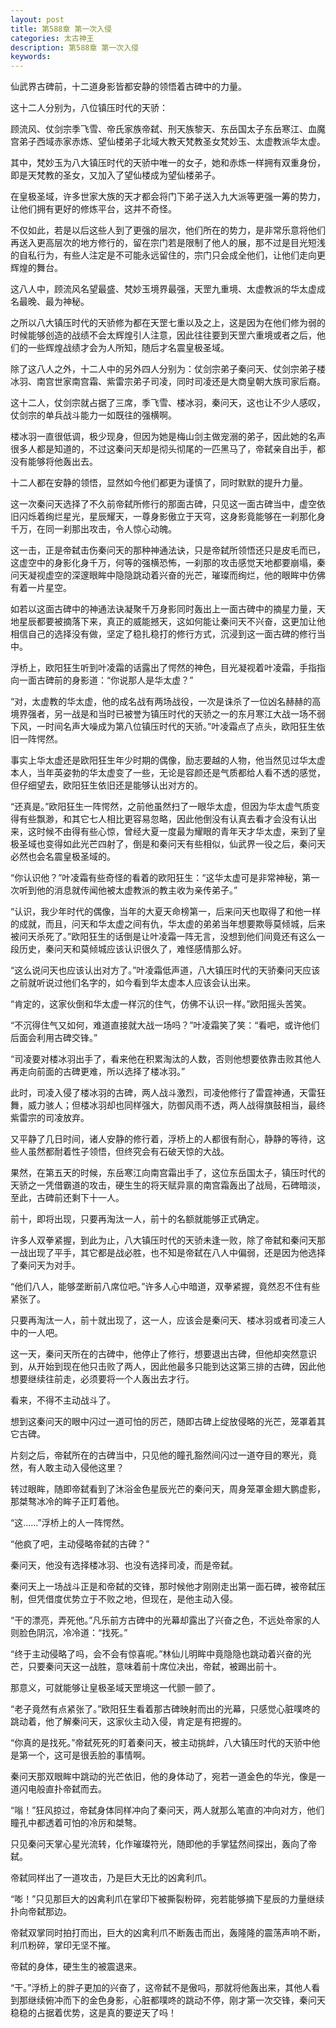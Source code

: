 ```yaml
---
layout: post
title: 第588章 第一次入侵
categories: 太古神王
description: 第588章 第一次入侵
keywords:
---
```


仙武界古碑前，十二道身影皆都安静的领悟着古碑中的力量。

这十二人分别为，八位镇压时代的天骄：

顾流风、仗剑宗季飞雪、帝氏家族帝弑、刑天族黎天、东岳国太子东岳寒江、血魔宫弟子西域赤家赤炼、望仙楼弟子北域大教天梵教圣女梵妙玉、太虚教派华太虚。

其中，梵妙玉为八大镇压时代的天骄中唯一的女子，她和赤炼一样拥有双重身份，即是天梵教的圣女，又加入了望仙楼成为望仙楼弟子。

在皇极圣域，许多世家大族的天才都会将门下弟子送入九大派等更强一筹的势力，让他们拥有更好的修炼平台，这并不奇怪。

不仅如此，若是以后这些人到了更强的层次，他们所在的势力，是非常乐意将他们再送入更高层次的地方修行的，留在宗门若是限制了他人的展，那不过是目光短浅的自私行为，有些人注定是不可能永远留住的，宗门只会成全他们，让他们走向更辉煌的舞台。

这八人中，顾流风名望最盛、梵妙玉境界最强，天罡九重境、太虚教派的华太虚成名最晚、最为神秘。

之所以八大镇压时代的天骄修为都在天罡七重以及之上，这是因为在他们修为弱的时候能够创造的战绩不会太辉煌引人注意，因此往往要到天罡六重境或者之后，他们的一些辉煌战绩才会为人所知，随后才名震皇极圣域。

除了这八人之外，十二人中的另外四人分别为：仗剑宗弟子秦问天、仗剑宗弟子楼冰羽、南宫世家南宫霜、紫雷宗弟子司凌，同时司凌还是大商皇朝大族司家后裔。

这十二人，仗剑宗就占据了三席，季飞雪、楼冰羽，秦问天，这也让不少人感叹，仗剑宗的单兵战斗能力一如既往的强横啊。

楼冰羽一直很低调，极少现身，但因为她是梅山剑主做宠溺的弟子，因此她的名声很多人都是知道的，不过这秦问天却是彻头彻尾的一匹黑马了，帝弑亲自出手，都没有能够将他轰出去。

十二人都在安静的领悟，显然如今他们都更为谨慎了，同时默默的提升力量。

这一次秦问天选择了不久前帝弑所修行的那面古碑，只见这一面古碑当中，虚空依旧闪烁着绚烂星光，星辰耀天，一尊身影傲立于天穹，这身影竟能够在一刹那化身千万，在同一刹那出攻击，令人惊心动魄。

这一击，正是帝弑击伤秦问天的那种神通法诀，只是帝弑所领悟还只是皮毛而已，这虚空中的身影化身千万，何等的强横恐怖，一刹那的攻击感觉天地都要崩塌，秦问天凝视虚空的深邃眼眸中隐隐跳动着兴奋的光芒，璀璨而绚烂，他的眼眸中仿佛有着一片星空。

如若以这面古碑中的神通法诀凝聚千万身影同时轰出上一面古碑中的摘星力量，天地星辰都要被摘落下来，真正的威能撼天，这如何能让秦问天不兴奋，这更加让他相信自己的选择没有做，坚定了稳扎稳打的修行方式，沉浸到这一面古碑的修行当中。

浮桥上，欧阳狂生听到叶凌霜的话露出了愕然的神色，目光凝视着叶凌霜，手指指向一面古碑前的身影道：“你说那人是华太虚？”

“对，太虚教的华太虚，他的成名战有两场战役，一次是诛杀了一位凶名赫赫的高境界强者，另一战是和当时已被誉为镇压时代的天骄之一的东月寒江大战一场不弱下风，一时间名声大噪成为第八位镇压时代的天骄。”叶凌霜点了点头，欧阳狂生依旧一阵愕然。

事实上华太虚还是欧阳狂生年少时期的偶像，励志要越的人物，他当然见过华太虚本人，当年英姿勃的华太虚变了一些，无论是容颜还是气质都给人看不透的感觉，但仔细望去，欧阳狂生依旧还是能够认出对方的。

“还真是。”欧阳狂生一阵愕然，之前他虽然扫了一眼华太虚，但因为华太虚气质变得有些飘渺，和其它七人相比更容易忽略，因此他倒没有认真去看才会没有认出来，这时候不由得有些心惊，曾经大夏一度最为耀眼的青年天才华太虚，来到了皇极圣域也变得如此光芒四射了，倒是和秦问天有些相似，仙武界一役之后，秦问天必然也会名震皇极圣域的。

“你认识他？”叶凌霜有些奇怪的看着的欧阳狂生：“这华太虚可是非常神秘，第一次听到他的消息就传闻他被太虚教派的教主收为亲传弟子。”

“认识，我少年时代的偶像，当年的大夏天命榜第一，后来问天也取得了和他一样的成就，而且，问天和华太虚之间有仇，华太虚的弟弟当年想要欺辱莫倾城，后来被问天杀死了。”欧阳狂生的话倒是让叶凌霜一阵无言，没想到他们间竟还有这么一段历史，秦问天和莫倾城应该认识很久了，难怪感情那么好。

“这么说问天也应该认出对方了。”叶凌霜低声道，八大镇压时代的天骄秦问天应该之前就听说过他们名字的，如今看到华太虚本人应该会认出来。

“肯定的，这家伙倒和华太虚一样沉的住气，仿佛不认识一样。”欧阳摇头苦笑。

“不沉得住气又如何，难道直接就大战一场吗？”叶凌霜笑了笑：“看吧，或许他们后面会利用古碑交锋。”

“司凌要对楼冰羽出手了，看来他在积累淘汰的人数，否则他想要依靠击败其他人再走向前面的古碑更难，所以选择了楼冰羽。”

此时，司凌入侵了楼冰羽的古碑，两人战斗激烈，司凌他修行了雷霆神通，天雷狂舞，威力骇人；但楼冰羽却也同样强大，防御风雨不透，两人战得旗鼓相当，最终紫雷宗的司凌放弃。

又平静了几日时间，诸人安静的修行着，浮桥上的人都很有耐心，静静的等待，这些人虽然都耐着性子领悟，但终究会有石破天惊的大战。

果然，在第五天的时候，东岳寒江向南宫霜出手了，这位东岳国太子，镇压时代的天骄之一凭借霸道的攻击，硬生生的将天赋异禀的南宫霜轰出了战局，石碑暗淡，至此，古碑前还剩下十一人。

前十，即将出现，只要再淘汰一人，前十的名额就能够正式确定。

许多人双拳紧握，到此为止，八大镇压时代的天骄未逢一败，除了帝弑和秦问天那一战出现了平手，其它都是战必胜，也不知是帝弑在八人中偏弱，还是因为他选择了秦问天为对手。

“他们八人，能够垄断前八席位吧。”许多人心中暗道，双拳紧握，竟然忍不住有些紧张了。

只要再淘汰一人，前十就出现了，这一人，应该会是秦问天、楼冰羽或者司凌三人中的一人吧。

这一天，秦问天所在的古碑中，他停止了修行，想要退出古碑，但他却突然意识到，从开始到现在他只击败了两人，因此他最多只能到达这第三排的古碑，因此他想要继续往前走，必须要将一个人轰出去才行。

看来，不得不主动战斗了。

想到这秦问天的眼中闪过一道可怕的厉芒，随即古碑上绽放侵略的光芒，笼罩着其它古碑。

片刻之后，帝弑所在的古碑当中，只见他的瞳孔豁然间闪过一道夺目的寒光，竟然，有人敢主动入侵他这里？

转过眼眸，随即帝弑看到了沐浴金色星辰光芒的秦问天，周身笼罩金翅大鹏虚影，那桀骜冰冷的眸子正盯着他。

“这……”浮桥上的人一阵愕然。

“他疯了吧，主动侵略帝弑的古碑？”

秦问天，他没有选择楼冰羽、也没有选择司凌，而是帝弑。

秦问天上一场战斗正是和帝弑的交锋，那时候他才刚刚走出第一面石碑，被帝弑压制，但凭借度优势立于不败之地，但现在，是他主动入侵。

“干的漂亮，弄死他。”凡乐前方古碑中的光幕却露出了兴奋之色，不远处帝家的人则脸色阴沉，冷冷道：“找死。”

“终于主动侵略了吗，会不会有惊喜呢。”林仙儿明眸中竟隐隐也跳动着兴奋的光芒，只要秦问天这一战胜，意味着前十席位决出，帝弑，被踢出前十。

那意义，可就能够让皇极圣域天罡境这一代颤一颤了。

“老子竟然有点紧张了。”欧阳狂生看着那古碑映射而出的光幕，只感觉心脏噗咚的跳动着，他了解秦问天，这家伙主动入侵，肯定是有把握的。

“你真的是找死。”帝弑死死的盯着秦问天，被主动挑衅，八大镇压时代的天骄中他是第一个，这可是很丢脸的事情啊。

秦问天那双眼眸中跳动的光芒依旧，他的身体动了，宛若一道金色的华光，像是一道闪电般直扑帝弑而去。

“嗡！”狂风掠过，帝弑身体同样冲向了秦问天，两人就那么笔直的冲向对方，他们瞳孔中都透着可怕的冷厉和桀骜。

只见秦问天掌心星光流转，化作璀璨符光，随即他的手掌猛然间探出，轰向了帝弑。

帝弑同样出了一道攻击，乃是巨大无比的凶禽利爪。

“嘭！”只见那巨大的凶禽利爪在掌印下被撕裂粉碎，宛若能够摘下星辰的力量继续扑向帝弑那边。

帝弑双掌同时拍打而出，巨大的凶禽利爪不断轰击而出，轰隆隆的震荡声响不断，利爪粉碎，掌印无坚不摧。

帝弑的身体，硬生生的被震退来。

“干。”浮桥上的胖子更加的兴奋了，这帝弑不是傲吗，那就将他轰出来，其他人看到那继续俯冲而下的金色身影，心脏都噗咚的跳动不停，刚才第一次交锋，秦问天稳稳的占据着优势，这是真的要逆天了吗！
